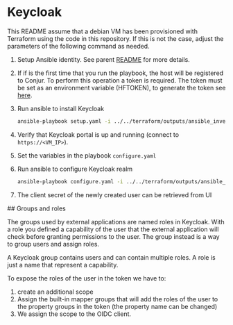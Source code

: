 # Keycloak

This README assume that a debian VM has been provisioned with Terraform using the code in this repository. If this is not the case, adjust the parameters of the following command as needed.

1. Setup Ansible identity. See parent [README](../README.md#ansible-identity) for more details.

1. If if is the first time that you run the playbook, the host will be registered to Conjur. To perform this operation a token is required. The token must be set as an environment variable (HFTOKEN), to generate the token see [here](../README.md#integrate-ansible-with-conjur).

1. Run ansible to install Keycloak

    ```sh
    ansible-playbook setup.yaml -i ../../terraform/outputs/ansible_inventory --u debian
    ```

1. Verify that Keycloak portal is up and running (connect to `https://<VM_IP>`).

1. Set the variables in the playbook `configure.yaml`

1. Run ansible to configure Keycloak realm
    ```sh
    ansible-playbook configure.yaml -i ../../terraform/outputs/ansible_inventory --u debian
    ```

1. The client secret of the newly created user can be retrieved from UI

## Groups and roles

The groups used by external applications are named roles in Keycloak. With a role you defined a capability of the user that the external application will check before granting permissions to the user. The group instead is a way to group users and assign roles.

A Keycloak group contains users and can contain multiple roles.
A role is just a name that represent a capability.

To expose the roles of the user in the token we have to:
1. create an additional scope
1. Assign the built-in mapper groups that will add the roles of the user to the property groups in the token (the property name can be changed)
1. We assign the scope to the OIDC client.
